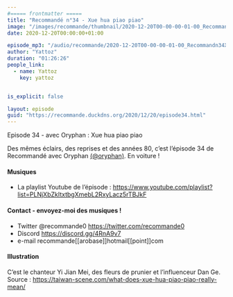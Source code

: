 ```yaml
---
#===== frontmatter =====
title: "Recommandé n°34 - Xue hua piao piao"
image: "/images/recommande/thumbnail/2020-12-20T00-00-00-01-00_Recommandn34Xuehuapiaopiao.jpg"
date: 2020-12-20T00:00:00+01:00

episode_mp3: "/audio/recommande/2020-12-20T00-00-00-01-00_Recommandn34Xuehuapiaopiao.mp3"
author: "Yattoz"
duration: "01:26:26"
people_link: 
  - name: Yattoz
    key: yattoz


is_explicit: false

layout: episode
guid: "https://recommande.duckdns.org/2020/12/20/episode34.html"
---
```


<PodcastHeader/>

<!-- ECRIRE LA DESCRIPTION DE L'EPISODE SOUS CETTE LIGNE -->


 Episode 34 - avec Oryphan : Xue hua piao piao 

<p>Des mêmes éclairs, des reprises et des années 80, c’est l’épisode 34 de Recommandé avec Oryphan <a href="https://twitter.com/oryphan" rel="nofollow">(@oryphan)</a>. En voiture !</p>

<h4>Musiques</h4>

<ul>
  <li>La playlist Youtube de l’épisode : <a href="https://www.youtube.com/playlist?list=PLNjXbZkItxtbgXmebL2RxyLacz5rTBJkF" rel="nofollow">https://www.youtube.com/playlist?list=PLNjXbZkItxtbgXmebL2RxyLacz5rTBJkF</a></li>
</ul>

<h4>Contact - envoyez-moi des musiques !</h4>

<ul>
  <li>Twitter @recommande0 <a href="https://twitter.com/recommande0" rel="nofollow">https://twitter.com/recommande0</a></li>
  <li>Discord <a href="https://discord.gg/4RnA9v7" rel="nofollow">https://discord.gg/4RnA9v7</a></li>
  <li>e-mail recommande[[arobase]]hotmail[[point]]com</li>
</ul>

<h4>Illustration</h4>

<p>C’est le chanteur Yi Jian Mei, des fleurs de prunier et l’influenceur Dan Ge. Source : <a href="https://taiwan-scene.com/what-does-xue-hua-piao-piao-really-mean/" rel="nofollow">https://taiwan-scene.com/what-does-xue-hua-piao-piao-really-mean/</a></p>



